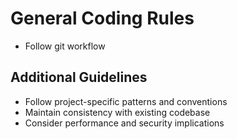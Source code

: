 # General Coding Rules

- Follow git workflow

## Additional Guidelines
- Follow project-specific patterns and conventions
- Maintain consistency with existing codebase
- Consider performance and security implications